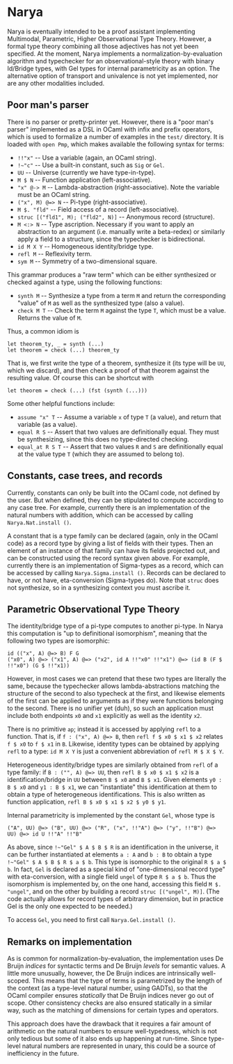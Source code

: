 # Narya

Narya is eventually intended to be a proof assistant implementing Multimodal, Parametric, Higher Observational Type Theory.  However, a formal type theory combining all those adjectives has not yet been specified.  At the moment, Narya implements a normalization-by-evaluation algorithm and typechecker for an observational-style theory with binary Id/Bridge types, with Gel types for internal parametricity as an option.  The alternative option of transport and univalence is not yet implemented, nor are any other modalities included.


## Poor man's parser

There is no parser or pretty-printer yet.  However, there is a "poor man's parser" implemented as a DSL in OCaml with infix and prefix operators, which is used to formalize a number of examples in the `test/` directory.  It is loaded with `open Pmp`, which makes available the following syntax for terms:

- `!!"x"` -- Use a variable (again, an OCaml string).
- `!~"c"` -- Use a built-in constant, such as `Sig` or `Gel`.
- `UU` -- Universe (currently we have type-in-type).
- `M $ N` -- Function application (left-associative).
- `"x" @-> M` -- Lambda-abstraction (right-associative).  Note the variable must be an OCaml string.
- `("x", M) @=> N` -- Pi-type (right-associative).
- `M $. "fld"` -- Field access of a record (left-associative).
- `struc [("fld1", M); ("fld2", N)]` -- Anonymous record (structure).
- `M <:> N` -- Type ascription.  Necessary if you want to apply an abstraction to an argument (i.e. manually write a beta-redex) or similarly apply a field to a structure, since the typechecker is bidirectional.
- `id M X Y` -- Homogeneous identity/bridge type.
- `refl M` -- Reflexivity term.
- `sym M` -- Symmetry of a two-dimensional square.

This grammar produces a "raw term" which can be either synthesized or checked against a type, using the following functions:

- `synth M` -- Synthesize a type from a term `M` and return the corresponding "value" of `M` as well as the synthesized type (also a value).
- `check M T` -- Check the term `M` against the type `T`, which must be a value.  Returns the value of `M`.

Thus, a common idiom is

```
let theorem_ty, _ = synth (...)
let theorem = check (...) theorem_ty
```
That is, we first write the type of a theorem, synthesize it (its type will be `UU`, which we discard), and then check a proof of that theorem against the resulting value.  Of course this can be shortcut with
```
let theorem = check (...) (fst (synth (...)))
```
Some other helpful functions include:

- `assume "x" T` -- Assume a variable `x` of type `T` (a value), and return that variable (as a value).
- `equal R S` -- Assert that two values are definitionally equal.  They must be synthesizing, since this does no type-directed checking.
- `equal_at R S T` -- Assert that two values `R` and `S` are definitionally equal at the value type `T` (which they are assumed to belong to).


## Constants, case trees, and records

Currently, constants can only be built into the OCaml code, not defined by the user.  But when defined, they can be stipulated to compute according to any case tree.  For example, currently there is an implementation of the natural numbers with addition, which can be accessed by calling `Narya.Nat.install ()`.

A constant that is a type family can be declared (again, only in the OCaml code) as a record type by giving a list of fields with their types.  Then an element of an instance of that family can have its fields projected out, and can be constructed using the record syntax given above.  For example, currently there is an implementation of Sigma-types as a record, which can be accessed by calling `Narya.Sigma.install ()`.  Records can be declared to have, or not have, eta-conversion (Sigma-types do).  Note that `struc` does not synthesize, so in a synthesizing context you must ascribe it.


## Parametric Observational Type Theory

The identity/bridge type of a pi-type computes to another pi-type.  In Narya this computation is "up to definitional isomorphism", meaning that the following two types are isomorphic:
```
id (("x", A) @=> B) F G
("x0", A) @=> ("x1", A) @=> ("x2", id A !!"x0" !!"x1") @=> (id B (F $ !!"x0") (G $ !!"x1))
```
However, in most cases we can pretend that these two types are literally the same, because the typechecker allows lambda-abstractions matching the structure of the second to also typecheck at the first, and likewise elements of the first can be applied to arguments as if they were functions belonging to the second.  There is no unifier yet (duh), so such an application must include both endpoints `x0` and `x1` explicitly as well as the identity `x2`.

There is no primitive `ap`; instead it is accessed by applying `refl` to a function.  That is, if `f : ("x", A) @=> B`, then `refl f $ x0 $ x1 $ x2` relates `f $ x0` to `f $ x1` in `B`.  Likewise, identity types can be obtained by applying `refl` to a type: `id M X Y` is just a convenient abbreviation of `refl M $ X $ Y`.

Heterogeneous identity/bridge types are similarly obtained from `refl` of a type family: if `B : ("", A) @=> UU`, then `refl B $ x0 $ x1 $ x2` is a identification/bridge in `UU` between `B $ x0` and `B $ x1`.  Given elements `y0 : B $ x0` and `y1 : B $ x1`, we can "instantiate" this identification at them to obtain a type of heterogeneous identifications.  This is also written as function application, `refl B $ x0 $ x1 $ x2 $ y0 $ y1`.

Internal parametricity is implemented by the constant `Gel`, whose type is
```
("A", UU) @=> ("B", UU) @=> ("R", ("x", !!"A") @=> ("y", !!"B") @=> UU) @=> id U !!"A" !!"B"
```
As above, since `!~"Gel" $ A $ B $ R` is an identification in the universe, it can be further instantiated at elements `a : A` and `b : B` to obtain a type `!~"Gel" $ A $ B $ R $ a $ b`.  This type is isomorphic to the original `R $ a $ b`.  In fact, `Gel` is declared as a special kind of "one-dimensional record type" with eta-conversion, with a single field `ungel` of type `R $ a $ b`.  Thus the isomorphism is implemented by, on the one hand, accessing this field `M $. "ungel"`, and on the other by building a record `struc [("ungel", M)]`.  (The code actually allows for record types of arbitrary dimension, but in practice Gel is the only one expected to be needed.)

To access `Gel`, you need to first call `Narya.Gel.install ()`.


## Remarks on implementation

As is common for normalization-by-evaluation, the implementation uses De Bruijn *indices* for syntactic terms and De Bruijn *levels* for semantic values.  A little more unusually, however, the De Bruijn indices are intrinsically well-scoped.  This means that the type of terms is parametrized by the length of the context (as a type-level natural number, using GADTs), so that the OCaml compiler ensures *statically* that De Bruijn indices never go out of scope.  Other consistency checks are also ensured statically in a similar way, such as the matching of dimensions for certain types and operators.

This approach does have the drawback that it requires a fair amount of arithmetic on the natural numbers to ensure well-typedness, which is not only tedious but some of it also ends up happening at run-time.  Since type-level natural numbers are represented in unary, this could be a source of inefficiency in the future.
